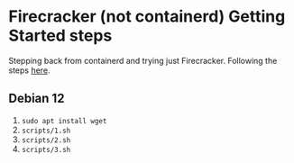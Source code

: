 # Firecracker (not containerd) Getting Started steps

Stepping back from containerd and trying just Firecracker. Following the steps [here](https://github.com/firecracker-microvm/firecracker/blob/main/docs/getting-started.md).

## Debian 12

1. `sudo apt install wget`
2. `scripts/1.sh`
3. `scripts/2.sh`
4. `scripts/3.sh`

